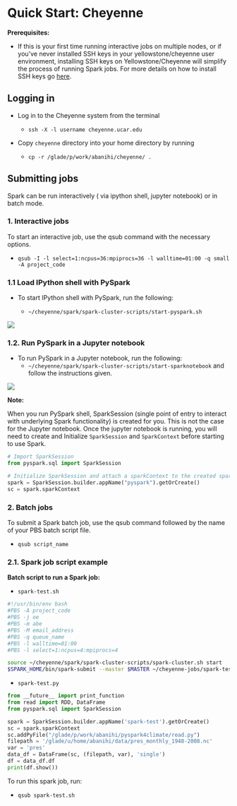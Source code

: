 
# Quick Start: Cheyenne

**Prerequisites:** 

- If this is your first time running interactive jobs on multiple nodes, or if you've never installed SSH keys in your yellowstone/cheyenne user environment, installing SSH keys on Yellowstone/Cheyenne will simplify the process of running Spark jobs. For more details on how to install SSH keys go [here](https://www2.cisl.ucar.edu/resources/computational-systems/yellowstone/access-and-user-environment/install-ssh-keys).


## Logging in 
- Log in to the Cheyenne system from the terminal
    - ```ssh -X -l username cheyenne.ucar.edu```

- Copy ```cheyenne``` directory into your home directory by running 
    - ```cp -r /glade/p/work/abanihi/cheyenne/ .```


## Submitting jobs

Spark can be run interactively ( via ipython shell, jupyter notebook) or in batch mode. 

### 1. Interactive jobs

To start an interactive job, use the qsub command with the necessary options.

   - ```qsub -I -l select=1:ncpus=36:mpiprocs=36 -l walltime=01:00 -q small -A project_code```

### 1.1 Load IPython shell with PySpark

- To start IPython shell with PySpark, run the following:
     
     - ```~/cheyenne/spark/spark-cluster-scripts/start-pyspark.sh```

![](https://i.imgur.com/P2tb9vp.jpg)


### 1.2. Run PySpark in a Jupyter notebook  
       
 - To run PySpark in a Jupyter notebook, run the following:
    - ```~/cheyenne/spark/spark-cluster-scripts/start-sparknotebook``` and follow the instructions given.

![](https://i.imgur.com/l5nK3IA.jpg)


**Note:**

 When you run PySpark shell, SparkSession (single point of entry to interact with underlying Spark functionality) is created for you. This is not the case for the Jupyter notebook. Once the jupyter notebook is running, you will need to create and Initialize ```SparkSession``` and ```SparkContext``` before starting to use Spark.


```python
# Import SparkSession
from pyspark.sql import SparkSession

# Initialize SparkSession and attach a sparkContext to the created sparkSession
spark = SparkSession.builder.appName("pyspark").getOrCreate()
sc = spark.sparkContext

```


### 2. Batch jobs
To submit a Spark batch job, use the qsub command followed by the name of your PBS batch script file.
- ```qsub script_name```

### 2.1. Spark job script example

**Batch script to run a Spark job:**

- ```spark-test.sh```

```sh
#!/usr/bin/env bash
#PBS -A project_code
#PBS -j oe
#PBS -m abe
#PBS -M email_address
#PBS -q queue_name
#PBS -l walltime=01:00
#PBS -l select=1:ncpus=4:mpiprocs=4

source ~/cheyenne/spark/spark-cluster-scripts/spark-cluster.sh start
$SPARK_HOME/bin/spark-submit --master $MASTER ~/cheyenne-jobs/spark-test.py
```

- ```spark-test.py```

```python
from __future__ import print_function
from read import RDD, DataFrame
from pyspark.sql import SparkSession

spark = SparkSession.builder.appName('spark-test').getOrCreate()
sc = spark.sparkContext
sc.addPyFile("/glade/p/work/abanihi/pyspark4climate/read.py")
filepath = '/glade/u/home/abanihi/data/pres_monthly_1948-2008.nc'
var = 'pres'
data_df = DataFrame(sc, (filepath, var), 'single')
df = data_df.df
print(df.show())
```

To run this spark job, run:

- ```qsub spark-test.sh```
